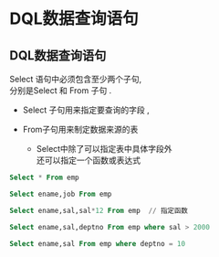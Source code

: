 # DQL数据查询语句

##  DQL数据查询语句
Select 语句中必须包含至少两个子句,    
分别是Select 和 From 子句 .   
- Select 子句用来指定要查询的字段 ,  
- From子句用来制定数据来源的表  

  - Select中除了可以指定表中具体字段外  
还可以指定一个函数或表达式  

```sql
Select * From emp

Select ename,job From emp

Select ename,sal,sal*12 From emp  // 指定函数

Select ename,sal,deptno From emp where sal > 2000

Select ename,sal From emp where deptno = 10
```
